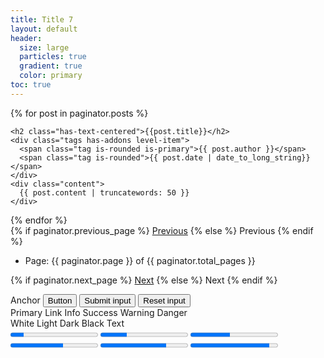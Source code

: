 ```yaml
---
title: Title 7
layout: default
header:
  size: large
  particles: true
  gradient: true
  color: primary
toc: true
---
```


<div id="tab1" class="tab-content">

<!-- This loops through the paginated posts -->
{% for post in paginator.posts %}
<!-- START ARTICLE -->
<div class="card post-entry">
    <div class="media" style="background-image: url(https://dqbasmyouzti2.cloudfront.net/assets/content/cache/made/content/images/articles/Office_Buildings_Demand_Response_XL_721_420_80_s_c1.jpg)">
    </div>
  <div class="card-content">
    
    <h2 class="has-text-centered">{{post.title}}</h2>
    <div class="tags has-addons level-item">
      <span class="tag is-rounded is-primary">{{ post.author }}</span>
      <span class="tag is-rounded">{{ post.date | date_to_long_string}}</span>
    </div>
    <div class="content">
      {{ post.content | truncatewords: 50 }}
    </div>
  </div>
</div>
<!-- END ARTICLE -->
{% endfor %}

<!-- Pagination links -->
<div class="section">
  <nav class="pagination is-centered" role="navigation" aria-label="pagination">
  {% if paginator.previous_page %}
  <a href="{{ paginator.previous_page_path }}" class="pagination-previous">Previous</a>
  {% else %}
  <a class="pagination-previous" disabled>Previous</a>
  {% endif %}

  <ul class="pagination-list">
    <li>Page: {{ paginator.page }} of {{ paginator.total_pages }}</li>
  </ul>

  {% if paginator.next_page %}
  <a href="{{ paginator.next_page_path }}" class="pagination-next">Next</a>
  {% else %}
  <a class="pagination-next" disabled>Next</a>
  {% endif %}
</nav>
</div>

</div>
<div id="tab2" class="content tab-content">
<a class="button">Anchor</a>
<button class="button">Button</button>
<input class="button" type="submit" value="Submit input">
<input class="button" type="reset" value="Reset input">
</div>
<div id="tab3" class="content tab-content">
<a class="button is-primary">Primary</a>
<a class="button is-link">Link</a>
<a class="button is-info">Info</a>
<a class="button is-success">Success</a>
<a class="button is-warning">Warning</a>
<a class="button is-danger">Danger</a>
</div>
<div id="tab4" class="content tab-content">
<a class="button is-white">White</a>
<a class="button is-light">Light</a>
<a class="button is-dark">Dark</a>
<a class="button is-black">Black</a>
<a class="button is-text">Text</a>
</div>

<div class="content tab-content">
        <progress class="progress is-primary" value="15" max="100">15%</progress>
        <progress class="progress is-link" value="30" max="100">30%</progress>
        <progress class="progress is-info" value="45" max="100">45%</progress>
        <progress class="progress is-success" value="60" max="100">60%</progress>
        <progress class="progress is-warning" value="75" max="100">75%</progress>
        <progress class="progress is-danger" value="90" max="100">90%</progress>
</div>
